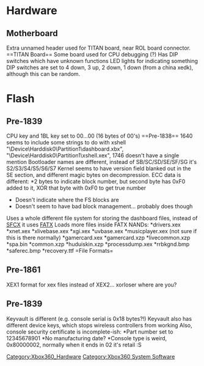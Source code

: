# Hardware

## Motherboard

Extra unnamed header used for TITAN board, near ROL board connector.
\==TITAN Board== Some board used for CPU debugging (?)
Has DIP switches which have unknown functions
LED lights for indicating something
DIP switches are set to 4 down, 3 up, 2 down, 1 down (from a china
xedk), although this can be random.

# Flash

## Pre-1839

CPU key and 1BL key set to 00...00 (16 bytes of 00's)
\==Pre-1838== 1640 seems to include some strings to do with xshell
"\\Device\\Harddisk0\\Partition1\\dashboard.xbx",
"\\Device\\Harddisk0\\Partition1\\xshell.xex", 1746 doesn't have a
single mention
Bootloader names are different, instead of SB/SC/SD/SE/SF/SG it's
S2/S3/S4/S5/S6/S7
Kernel seems to have version field blanked out in the SE section, and
different magic bytes on decompression.
ECC data is different:
\*2 bytes to indicate block number, but second byte has 0xF0 added to
it, XOR that byte with 0xF0 to get true number

  - Doesn't indicate where the FS blocks are
  - Doesn't seem to have bad block management... probably does though

Uses a whole different file system for storing the dashboard files,
instead of [SFCX](NAND_File_System "wikilink") it uses
[FATX](FATX "wikilink")
Loads more files inside FATX NANDs:
\*drivers.xex
\*xnet.xex
\*xlivebase.xex
\*xgi.xex
\*uvbase.xex
\*musicplayer.xex (not sure if this is there normally)
\*gamercard.xex
\*gamercard.xzp
\*livecommon.xzp
\*spa.bin
\*common.xzp
\*huduiskin.xzp
\*processdump.xex
\*rrbkgnd.bmp
\*saferec.bmp
\*recovery.ttf
\=File Formats=

## Pre-1861

XEX1 format for xex files instead of XEX2... xorloser where are you?

## Pre-1839

Keyvault is different (e.g. console serial is 0x18 bytes?\!)
Keyvault also has different device keys, which stops wireless
controllers from working
Also, console security certificate is incomplete-ish:
\*Part number set to 12345678901
\*No manufacturing date?
\*Console type is weird, 0x80000002, normally when it ends in 02 it's
retail :S

[Category:Xbox360_Hardware](Category_Xbox360_Hardware)
[Category:Xbox360 System Software](Category_Xbox360_System_Software)